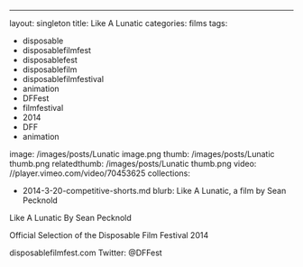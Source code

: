 ---
layout: singleton
title: Like A Lunatic
categories: films
tags:
 - disposable
 - disposablefilmfest
 - disposablefest
 - disposablefilm
 - disposablefilmfestival
 - animation
 - DFFest
 - filmfestival
 - 2014
 - DFF
 - animation


image: /images/posts/Lunatic image.png
thumb: /images/posts/Lunatic thumb.png
relatedthumb: /images/posts/Lunatic thumb.png
video: //player.vimeo.com/video/70453625
collections:
 - 2014-3-20-competitive-shorts.md
blurb: Like A Lunatic, a film by Sean Pecknold

Like A Lunatic
By Sean Pecknold

Official Selection of the Disposable Film Festival 2014

disposablefilmfest.com
Twitter: @DFFest